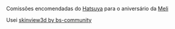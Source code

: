 Comissões encomendadas do [Hatsuya](https://twitter.com/HatsuyaDev) para o aniversário da [Meli](https://www.twitch.tv/ameliebluie)

Usei [skinview3d by bs-community](https://github.com/bs-community/skinview3d)

